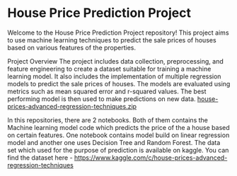 # House Price Prediction Project
Welcome to the House Price Prediction Project repository! This project aims to use machine learning techniques to predict the sale prices of houses based on various features of the properties.

Project Overview
The project includes data collection, preprocessing, and feature engineering to create a dataset suitable for training a machine learning model. It also includes the implementation of multiple regression models to predict the sale prices of houses. The models are evaluated using metrics such as mean squared error and r-squared values. The best performing model is then used to make predictions on new data.
[house-prices-advanced-regression-techniques.zip](https://github.com/Manish-k723/House-Price-prediction/files/10239342/house-prices-advanced-regression-techniques.zip)

In this repositories, there are 2 notebooks. Both of them contains the Machine learning model code which predicts the price of the a house based on certain features. One notebook contains model build on linear regression model and another one uses Decision Tree and Random Forest.
The data set which used for the purpose of prediction is available on kaggle.
You can find the dataset here - https://www.kaggle.com/c/house-prices-advanced-regression-techniques


